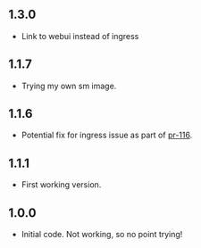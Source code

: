 <!-- https://developers.home-assistant.io/docs/add-ons/presentation#keeping-a-changelog -->

## 1.3.0

 - Link to webui instead of ingress

## 1.1.7

- Trying my own sm image.

## 1.1.6

- Potential fix for ingress issue as part of [pr-116][pr-116].

## 1.1.1

- First working version.

## 1.0.0

- Initial code. Not working, so no point trying!

[pr-116]: https://github.com/carlreid/StreamMaster/pull/116